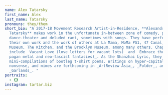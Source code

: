 ```yaml
---
name: Alex Tatarsky
first_name: Alex
last_name: Tatarsky
pronouns: they/them
short_bio: "A 2017-18 Movement Research Artist-in-Residence, **Alexandra
  Tatarsky** makes work in the unfortunate in-between zone of comedy, poetry,
  dance-theater and deluded rant, sometimes with songs. They have performed
  their own work and the work of others at La Mama, MoMa PS1, 47 Canal, New
  Museum, The Kitchen, and the Brooklyn Museum, among many others. Chapbooks
  include _Vacant Love (love letters for vacant lots)_ and _Embrace the Tree (on
  pagan metal and neo-fascist fantasies)_. As the Shanzhai Lyric, they publish
  mini-compilations of bootleg t-shirt poems. Writings on hyper-capitalism,
  nonsense, and mimes are forthcoming in _ArtReview Asia_, _Folder_, and
  _Garlands_. "
portraits:
  - {}
instagram: tartar.biz
---
```

